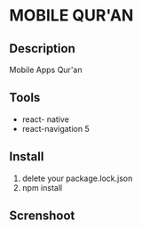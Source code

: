 # MOBILE QUR'AN
## Description

Mobile Apps Qur'an

## Tools
* react- native 
* react-navigation 5
## Install 
 1. delete your package.lock.json
 2. npm install
 ## Screnshoot
 
